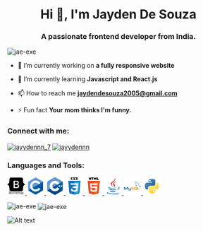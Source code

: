 <h1 align="center">Hi 👋, I'm Jayden De Souza</h1>
<h3 align="center">A passionate frontend developer from India.</h3>

<p align="left"> <img src="https://komarev.com/ghpvc/?username=jae-exe&label=Profile%20views&color=0e75b6&style=flat" alt="jae-exe" /> </p>

- 🔭 I’m currently working on **a fully responsive website**

- 🌱 I’m currently learning **Javascript and React.js**

- 📫 How to reach me **jaydendesouza2005@gmail.com**

- ⚡ Fun fact **Your mom thinks I'm funny.**

<h3 align="left">Connect with me:</h3>
<p align="left">
<a href="https://twitter.com/jayydennn_7" target="blank"><img align="center" src="https://raw.githubusercontent.com/rahuldkjain/github-profile-readme-generator/master/src/images/icons/Social/twitter.svg" alt="jayydennn_7" height="30" width="40" /></a>
<a href="https://instagram.com/jayydennn" target="blank"><img align="center" src="https://raw.githubusercontent.com/rahuldkjain/github-profile-readme-generator/master/src/images/icons/Social/instagram.svg" alt="jayydennn" height="30" width="40" /></a>
</p>

<h3 align="left">Languages and Tools:</h3>
<p align="left"> <a href="https://getbootstrap.com" target="_blank" rel="noreferrer"> <img src="https://raw.githubusercontent.com/devicons/devicon/master/icons/bootstrap/bootstrap-plain-wordmark.svg" alt="bootstrap" width="40" height="40"/> </a> <a href="https://www.cprogramming.com/" target="_blank" rel="noreferrer"> <img src="https://raw.githubusercontent.com/devicons/devicon/master/icons/c/c-original.svg" alt="c" width="40" height="40"/> </a> <a href="https://www.w3schools.com/cpp/" target="_blank" rel="noreferrer"> <img src="https://raw.githubusercontent.com/devicons/devicon/master/icons/cplusplus/cplusplus-original.svg" alt="cplusplus" width="40" height="40"/> </a> <a href="https://www.w3schools.com/css/" target="_blank" rel="noreferrer"> <img src="https://raw.githubusercontent.com/devicons/devicon/master/icons/css3/css3-original-wordmark.svg" alt="css3" width="40" height="40"/> </a> <a href="https://www.w3.org/html/" target="_blank" rel="noreferrer"> <img src="https://raw.githubusercontent.com/devicons/devicon/master/icons/html5/html5-original-wordmark.svg" alt="html5" width="40" height="40"/> </a> <a href="https://www.java.com" target="_blank" rel="noreferrer"> <img src="https://raw.githubusercontent.com/devicons/devicon/master/icons/java/java-original.svg" alt="java" width="40" height="40"/> </a> <a href="https://www.mysql.com/" target="_blank" rel="noreferrer"> <img src="https://raw.githubusercontent.com/devicons/devicon/master/icons/mysql/mysql-original-wordmark.svg" alt="mysql" width="40" height="40"/> </a> <a href="https://www.python.org" target="_blank" rel="noreferrer"> <img src="https://raw.githubusercontent.com/devicons/devicon/master/icons/python/python-original.svg" alt="python" width="40" height="40"/> </a> </p>

<p><img align="left" src="https://github-readme-stats.vercel.app/api/top-langs?username=jae-exe&show_icons=true&theme=dracula&locale=en&layout=compact" alt="jae-exe" /></p>

<p>&nbsp;<img align="center" src="https://github-readme-stats.vercel.app/api?username=jae-exe&show_icons=true&theme=dracula&title_color=084777&text_color=ffffff&bg_color=2c7ace&locale=en" alt="jae-exe" /></p>


![Alt text](https://spotify-recently-played-readme.vercel.app/api?user=xinfoptsszxnzsklb3u339akb)

